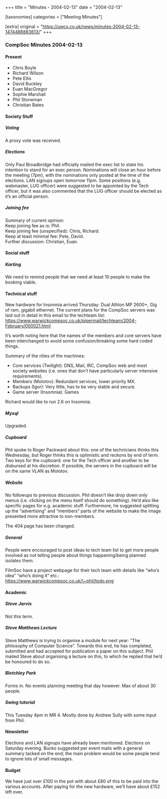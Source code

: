 +++
title = "Minutes - 2004-02-13"
date = "2004-02-13"

[taxonomies]
categories = ["Meeting Minutes"]

[extra]
original = "https://uwcs.co.uk/news/minutes-2004-02-13-1474488883613/"
+++

### CompSoc Minutes 2004-02-13

#### Present

  - Chris Boyle
  - Richard Wilson
  - Pete Ellis
  - David Buckley
  - Euan MacGregor
  - Sophie Marshall
  - Phil Stoneman
  - Christian Bates

#### Society Stuff

##### Voting

A proxy vote was received.

##### Elections

Only Paul Broadbridge had officially mailed the exec list to state his intention to stand for an exec person. Nominations will close an hour before the meeting (7pm), with the nominations only posted at the time of the elections. LAN signups open tomorrow 11pm. Some positions (e.g. webmaster, LUG officer) were suggested to be appointed by the Tech officer, but it was also commented that the LUG officer should be elected as it’s an official person.

##### Joining fee

Summary of current opinion:  
Keep joining fee as is: Phil.  
Keep joining fee (unspecified): Chris, Richard.  
Keep at least minimal fee: Pete, David.  
Further discussion: Christian, Euan.

#### Social stuff

##### Karting

We need to remind people that we need at least 10 people to make the booking viable.

#### Technical stuff

New hardware for Insomnia arrived Thursday: Dual Athlon MP 2600+, Gig of ram, gigabit ethernet. The current plans for the CompSoc servers was laid out in detail in this email to the techteam list: https://www.warwickcompsoc.co.uk/pipermail/techteam/2004-February/000021.html

It’s worth noting here that the names of the members and core servers have been interchanged to avoid some confusion/breaking some hard coded things.

Summary of the rôles of the machines:

  - Core services (Twilight): DNS, Mail, IRC, CompSoc web and most society websites (i.e. ones that don’t have particularly server intensive requirements).
  - Members (Molotov): Redundant services, lower priority MX.
  - Backups (Igor): Very little, has to be very stable and secure.
  - Game server (Insomnia): Games

Richard would like to run 2.6 on Insomnia.

##### Mysql

Upgraded.

##### Cupboard

Phil spoke to Roger Packward about this: one of the technicians thinks this Wednesday, but Roger thinks this is optimistic and reckons by end of term. Two keys for the cupboard: one for the Tech officer and another to be disbursed at his discretion. If possible, the servers in the cupboard will be on the same VLAN as Molotov.

##### Website

No followups to previous discussion. Phil doesn’t like drop down only menus (i.e. clicking on the menu itself should do something). He’d also like specific pages for e.g. academic stuff. Furthermore, he suggested splitting up the “advertising” and “members” parts of the website to make the image presented more attractive to non-members.

The 404 page has been changed.

##### General

People were encouraged to post ideas to tech team list to get more people involved as not telling people about things happening/being planned isolates them.

FilmSoc have a project webpage for their tech team with details like “who’s idea” “who’s doing it” etc.: https://www.warwickcompsoc.co.uk/\~phil/todo.png

#### Academic

##### Steve Jarvis

Not this term.

##### Steve Matthews Lecture

Steve Matthews is trying to organise a module for next year: “The philosophy of Computer Science”. Towards this end, he has completed, submitted and had accepted for publication a paper on this subject. Phil mailed Steve about organising a lecture on this, to which he replied that he’d be honoured to do so.

##### Bletchley Park

Forms in. No events planning meeting that day however. Max of about 30 people.

##### Swing tutorial

This Tuesday 4pm in MR 4. Mostly done by Andrew Sully with some input from Phil.

#### Newsletter

Elections and LAN signups have already been mentioned. Elections on Saturday evening. Bucko suggested per event mails with a general summary tacked on the end; the main problem would be some people tend to ignore lots of small messages.

#### Budget

We have just over £100 in the pot with about £80 of this to be paid into the various accounts. After paying for the new hardware, we’ll have about £152 left over.
